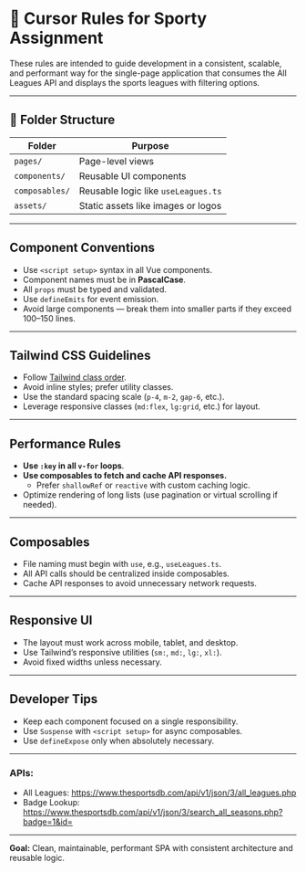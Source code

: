 # 🧭 Cursor Rules for Sporty Assignment

These rules are intended to guide development in a consistent, scalable, and performant way for the single-page application that consumes the All Leagues API and displays the sports leagues with filtering options.

---

## 📁 Folder Structure

| Folder         | Purpose                                |
|----------------|----------------------------------------|
| `pages/`       | Page-level views                       |
| `components/`  | Reusable UI components                 |
| `composables/` | Reusable logic like `useLeagues.ts`    |
| `assets/`      | Static assets like images or logos     |

---

## Component Conventions

- Use `<script setup>` syntax in all Vue components.
- Component names must be in **PascalCase**.
- All `props` must be typed and validated.
- Use `defineEmits` for event emission.
- Avoid large components — break them into smaller parts if they exceed 100–150 lines.

---

## Tailwind CSS Guidelines

- Follow [Tailwind class order](https://github.com/tailwindlabs/prettier-plugin-tailwindcss).
- Avoid inline styles; prefer utility classes.
- Use the standard spacing scale (`p-4`, `m-2`, `gap-6`, etc.).
- Leverage responsive classes (`md:flex`, `lg:grid`, etc.) for layout.

---

## Performance Rules

- **Use `:key` in all `v-for` loops**.
- **Use composables to fetch and cache API responses.**
  - Prefer `shallowRef` or `reactive` with custom caching logic.
- Optimize rendering of long lists (use pagination or virtual scrolling if needed).

---

## Composables

- File naming must begin with `use`, e.g., `useLeagues.ts`.
- All API calls should be centralized inside composables.
- Cache API responses to avoid unnecessary network requests.

---

## Responsive UI

- The layout must work across mobile, tablet, and desktop.
- Use Tailwind’s responsive utilities (`sm:`, `md:`, `lg:`, `xl:`).
- Avoid fixed widths unless necessary.

---

## Developer Tips

- Keep each component focused on a single responsibility.
- Use `Suspense` with `<script setup>` for async composables.
- Use `defineExpose` only when absolutely necessary.

---

### APIs:
- All Leagues: https://www.thesportsdb.com/api/v1/json/3/all_leagues.php
- Badge Lookup: https://www.thesportsdb.com/api/v1/json/3/search_all_seasons.php?badge=1&id=<id>

---

**Goal:** Clean, maintainable, performant SPA with consistent architecture and reusable logic.